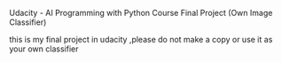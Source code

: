 Udacity - AI Programming with Python Course Final Project (Own Image Classifier)


this is my final project in udacity ,please do not make a copy or use it as your own classifier 
